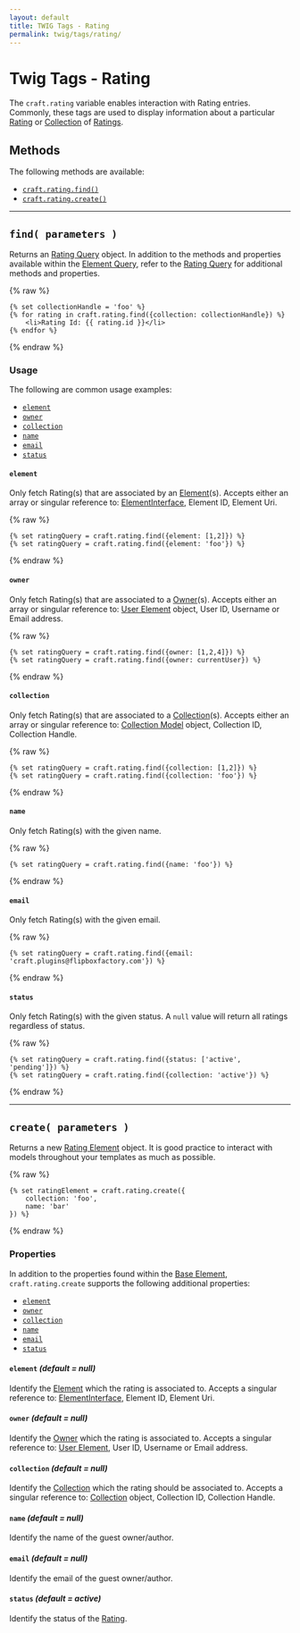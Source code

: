 ```yaml
---
layout: default
title: TWIG Tags - Rating
permalink: twig/tags/rating/
---
```


# Twig Tags - Rating

The `craft.rating` variable enables interaction with Rating entries.  Commonly, these tags are used to display information about a particular [Rating][] or [Collection][] of [Ratings][Rating].

## Methods

The following methods are available:

* [`craft.rating.find()`](#find-parameters-)
* [`craft.rating.create()`](#create-parameters-)

---

## `find( parameters )`

Returns an [Rating Query][] object.  In addition to the methods and properties available within the [Element Query][], refer to the [Rating Query][] for additional methods and properties. 

{% raw %}
~~~twig
{% set collectionHandle = 'foo' %}
{% for rating in craft.rating.find({collection: collectionHandle}) %}
    <li>Rating Id: {{ rating.id }}</li>
{% endfor %}
~~~
{% endraw %}

### Usage
The following are common usage examples:

* [`element`](#element)
* [`owner`](#owner)
* [`collection`](#collection)
* [`name`](#name)
* [`email`](#email)
* [`status`](#status)

#### `element`
Only fetch Rating(s) that are associated by an [Element][](s). Accepts either an array or singular reference to: [ElementInterface][], Element ID, Element Uri.

{% raw %}
~~~twig
{% set ratingQuery = craft.rating.find({element: [1,2]}) %}
{% set ratingQuery = craft.rating.find({element: 'foo'}) %}
~~~
{% endraw %}

#### `owner`
Only fetch Rating(s) that are associated to a [Owner][User Element](s). Accepts either an array or singular reference to: [User Element][] object, User ID, Username or Email address.

{% raw %}
~~~twig
{% set ratingQuery = craft.rating.find({owner: [1,2,4]}) %}
{% set ratingQuery = craft.rating.find({owner: currentUser}) %}
~~~
{% endraw %}

#### `collection`
Only fetch Rating(s) that are associated to a [Collection][](s). Accepts either an array or singular reference to: [Collection Model][Collection] object, Collection ID, Collection Handle.

{% raw %}
~~~twig
{% set ratingQuery = craft.rating.find({collection: [1,2]}) %}
{% set ratingQuery = craft.rating.find({collection: 'foo'}) %}
~~~
{% endraw %}

#### `name`
Only fetch Rating(s) with the given name.

{% raw %}
~~~twig
{% set ratingQuery = craft.rating.find({name: 'foo'}) %}
~~~
{% endraw %}


#### `email`
Only fetch Rating(s) with the given email.

{% raw %}
~~~twig
{% set ratingQuery = craft.rating.find({email: 'craft.plugins@flipboxfactory.com'}) %}
~~~
{% endraw %}

#### `status`
Only fetch Rating(s) with the given status.  A `null` value will return all ratings regardless of status.

{% raw %}
~~~twig
{% set ratingQuery = craft.rating.find({status: ['active', 'pending']}) %}
{% set ratingQuery = craft.rating.find({collection: 'active'}) %}
~~~
{% endraw %}

---

## `create( parameters )`

Returns a new [Rating Element][Rating] object.  It is good practice to interact with models throughout your templates as much as possible.

{% raw %}
~~~twig
{% set ratingElement = craft.rating.create({
    collection: 'foo',
    name: 'bar'
}) %}
~~~
{% endraw %}

### Properties
In addition to the properties found within the [Base Element][Element], `craft.rating.create` supports the following additional properties:

* [`element`](#element-default--null-1)
* [`owner`](#owner-default--null-1)
* [`collection`](#collection-default--null-1)
* [`name`](#name-default--null-1)
* [`email`](#email-default--null-1)
* [`status`](#status-default--active-1)

#### `element` *(default = null)*
Identify the [Element][] which the rating is associated to.  Accepts a singular reference to: [ElementInterface][], Element ID, Element Uri.

#### `owner` *(default = null)*
Identify the [Owner][User Element] which the rating is associated to.  Accepts a singular reference to: [User Element][], User ID, Username or Email address.

#### `collection` *(default = null)*
Identify the [Collection][] which the rating should be associated to. Accepts a singular reference to: [Collection][] object, Collection ID, Collection Handle.

#### `name` *(default = null)*
Identify the name of the guest owner/author.

#### `email` *(default = null)*
Identify the email of the guest owner/author.

#### `status` *(default = active)*
Identify the status of the [Rating][].

[ElementInterface]: element_interface_url "Craft Element Interface"
[Element]: element_url "Craft Element"
[Element Query]: element_query_url "Craft Element Query"
[User Element]: user_element_url "Craft User Element"
[Collection]: /models/collection "Rating Collection Model"
[Rating]: /models/element/rating "Rating Element"
[Rating Query]: /queries/rating "Rating Query"